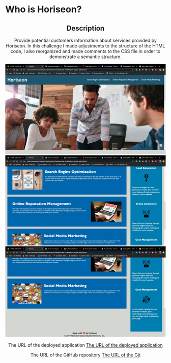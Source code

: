 # Who is Horiseon?

<!DOCTYPE html>

<html lang="en-us">
    <head>
        <meta charset="UTF-8" />
    </head>
    <header>
        <h2>
            Description
        </h2>
            <p>
                Provide potential customers information about services provided by Horiseon. In this challenge I made adjustments to the structure of the HTML code, I also reorganized and made comments to the CSS file in order to demonstrate a semantic structure.
            </p>
    <header>
    <section>
      <img src="./assets/images/screenshot1.jpg">
      <img src="./assets/images/screenshot2.jpg">
      <img src="./assets/images/screenshot3.jpg">
    </section>
    <section>
        <p>
            The URL of the deployed application
            <a href="https://lizetteleon14.github.io/Horiseon"/>The URL of the deployed application</a>
        </p>
    </section>
    <section>
        <p>
            The URL of the GitHub repository 
            <a href="https://github.com/lizetteleon14/Horiseon">The URL of the Git</a>
        </p>
    </section>
    


    


